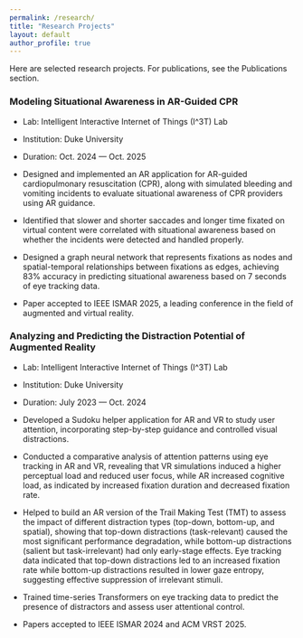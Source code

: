 ```yaml
---
permalink: /research/
title: "Research Projects"
layout: default
author_profile: true
---
```


Here are selected research projects. For publications, see the Publications section.

### Modeling Situational Awareness in AR-Guided CPR
- Lab: Intelligent Interactive Internet of Things (I^3T) Lab
- Institution: Duke University
- Duration: Oct. 2024 — Oct. 2025

- Designed and implemented an AR application for AR-guided cardiopulmonary resuscitation (CPR), along with simulated bleeding and vomiting incidents to evaluate situational awareness of CPR providers using AR guidance.
- Identified that slower and shorter saccades and longer time fixated on virtual content were correlated with situational awareness based on whether the incidents were detected and handled properly.
- Designed a graph neural network that represents fixations as nodes and spatial-temporal relationships between fixations as edges, achieving 83% accuracy in predicting situational awareness based on 7 seconds of eye tracking data.
- Paper accepted to IEEE ISMAR 2025, a leading conference in the field of augmented and virtual reality.

### Analyzing and Predicting the Distraction Potential of Augmented Reality
- Lab: Intelligent Interactive Internet of Things (I^3T) Lab
- Institution: Duke University
- Duration: July 2023 — Oct. 2024

- Developed a Sudoku helper application for AR and VR to study user attention, incorporating step-by-step guidance and controlled visual distractions.
- Conducted a comparative analysis of attention patterns using eye tracking in AR and VR, revealing that VR simulations induced a higher perceptual load and reduced user focus, while AR increased cognitive load, as indicated by increased fixation duration and decreased fixation rate.
- Helped to build an AR version of the Trail Making Test (TMT) to assess the impact of different distraction types (top-down, bottom-up, and spatial), showing that top-down distractions (task-relevant) caused the most significant performance degradation, while bottom-up distractions (salient but task-irrelevant) had only early-stage effects. Eye tracking data indicated that top-down distractions led to an increased fixation rate while bottom-up distractions resulted in lower gaze entropy, suggesting effective suppression of irrelevant stimuli.
- Trained time-series Transformers on eye tracking data to predict the presence of distractors and assess user attentional control.
- Papers accepted to IEEE ISMAR 2024 and ACM VRST 2025.
